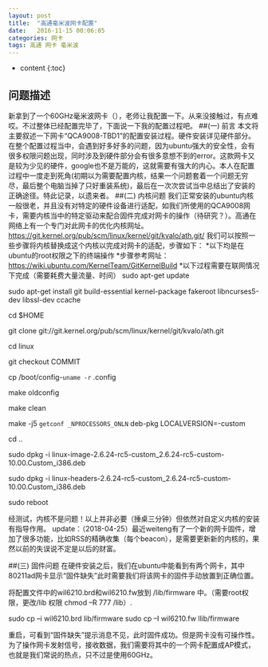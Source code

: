 ```yaml
---
layout: post
title:  "高通毫米波网卡配置"
date:   2016-11-15 00:06:05
categories: 网卡
tags: 高通 网卡 毫米波
---
```


* content
{:toc}

## 问题描述
新拿到了一个60GHz毫米波网卡（），老师让我配置一下。从来没接触过，有点难哎。不过整体已经配置完毕了，下面说一下我的配置过程吧。
##(一)	前言
本文将主要叙述一下网卡“QCA9008-TBD1”的配置安装过程。硬件安装详见硬件部分。在整个配置过程当中，会遇到好多好多的问题，因为ubuntu强大的安全性，会有很多权限问题出现，同时涉及到硬件部分会有很多意想不到的error。这款网卡又是较为少见的硬件，google也不是万能的，这就需要有强大的内心。本人在配置过程中一度走到死角(初期以为需要配置内核，结果一个问题套着一个问题无穷尽，最后整个电脑当掉了只好重装系统)，最后在一次次尝试当中总结出了安装的正确途径。特此记录，以遗来者。
##(二)	内核问题
我们正常安装的ubuntu内核一般很老，并且没有对特定的硬件设备进行适配，如我们所使用的QCA9008网卡，需要内核当中的特定驱动来配合固件完成对网卡的操作（待研究？）。高通在网络上有一个专门对此网卡的优化内核网址。https://git.kernel.org/pub/scm/linux/kernel/git/kvalo/ath.git/
我们可以按照一些步骤将内核替换成这个内核以完成对网卡的适配，步骤如下：
*以下均是在ubuntu的root权限之下的终端操作
*步骤参考网址：https://wiki.ubuntu.com/KernelTeam/GitKernelBuild
*以下过程需要在联网情况下完成（需要耗费大量流量、时间）
sudo apt-get update

sudo apt-get install git build-essential kernel-package fakeroot libncurses5-dev libssl-dev ccache

cd $HOME

git clone git://git.kernel.org/pub/scm/linux/kernel/git/kvalo/ath.git

cd linux

git checkout COMMIT

cp /boot/config-`uname -r` .config

make oldconfig

make clean

make -j5 `getconf _NPROCESSORS_ONLN` deb-pkg LOCALVERSION=-custom

cd ..

sudo dpkg -i linux-image-2.6.24-rc5-custom_2.6.24-rc5-custom-10.00.Custom_i386.deb

sudo dpkg -i linux-headers-2.6.24-rc5-custom_2.6.24-rc5-custom-10.00.Custom_i386.deb

sudo reboot

经测试，内核不是问题！以上并非必要（捶桌三分钟）但依然对自定义内核的安装有指导作用。
update：（2018-04-25）最近weiteng有了一个新的网卡固件，增加了很多功能，比如RSS的精确收集（每个beacon），是需要更新新的内核的，果然以前的失误说不定是以后的财富。


##(三)	固件问题
在硬件安装之后，我们在ubuntu中能看到有两个网卡，其中80211ad网卡显示“固件缺失”此时需要我们将该网卡的固件手动放置到正确位置。

将配置文件中的wil6210.brd和wil6210.fw放到   /lib/firmware   中。（需要root权限，更改/lib 权限  chmod –R 777 /lib）.

sudo cp –i wil6210.brd lib/firmware
sudo cp –I wil6210.fw llib/firmware

重启，可看到“固件缺失”提示消息不见，此时固件成功。但是网卡没有可操作性。为了操作网卡发射信号，接收数据，我们需要将其中的一个网卡配置成AP模式，也就是我们常说的热点，只不过是使用60GHz。


